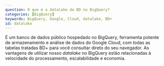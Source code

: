```yaml
---
question: O que é o datalake da BD no BigQuery?
categories: [BigQuery]
keywords: BigQuery, Google, Cloud, datalake, BD+
id: datalake
---
```


É um banco de dados público hospedado no BigQuery, ferramenta potente de armazenamento e análise de dados do Google Cloud, com todas as tabelas tratadas BD+ para você consultar direto do seu navegador. As vantagens de utilizar nosso *datalake* no BigQuery estão relacionadas à velocidade do processamento, escalabilidade e economia.
